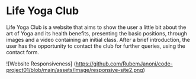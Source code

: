 # Life Yoga Club

Life Yoga Club is a website that aims to show the user a little bit about the art of Yoga and its health benefits, presenting the basic positions, through images and a video containing an initial class. After a brief introduction, the user has the opportunity to contact the club for further queries, using the contact form.

![Website Responsiveness] (https://github.com/RubemJanoni/code-project01/blob/main/assets/image/responsive-site2.png)
